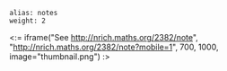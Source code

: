 ````
alias: notes
weight: 2
````

<:= iframe("See http://nrich.maths.org/2382/note", "http://nrich.maths.org/2382/note?mobile=1", 700, 1000, image="thumbnail.png") :>
